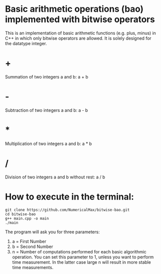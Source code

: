 # Basic arithmetic operations (bao) implemented with bitwise operators
This is an implementation of basic arithmetic functions (e.g. plus, minus) in C++ in which only bitwise operators are allowed. It is solely designed for the datatype integer.

# +
Summation of two integers a and b: a + b

# -
Subtraction of two integers a and b: a - b

# *
Multiplication of two integers a and b: a * b

# /
Division of two integers a and b without rest: a / b

# How to execute in the terminal:

```
git clone https://github.com/NumericalMax/bitwise-bao.git
cd bitwise-bao
g++ main.cpp -o main
./main
```
The program will ask you for three parameters:
1. a = First Number
2. b = Second Number
3. n = Number of computations performed for each basic algorithmic operation. You can set this parameter to 1, unless you want to perform time measurement. In the latter case large n will result in more stable time measurements.
